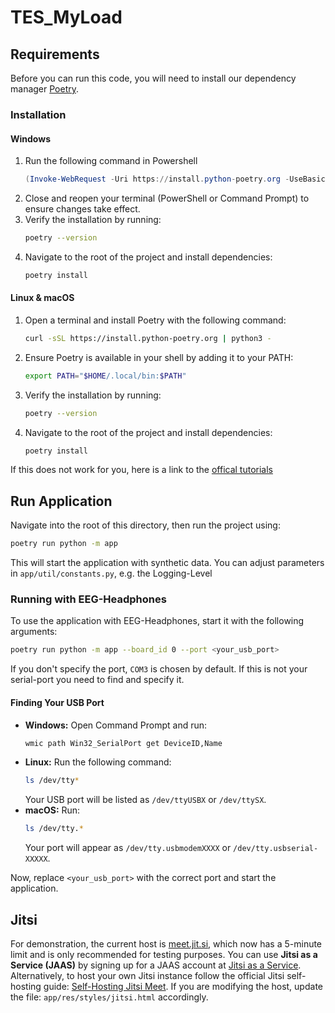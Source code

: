 # TES_MyLoad

## Requirements

Before you can run this code, you will need to install our dependency manager [Poetry](https://python-poetry.org/docs/).

### Installation

#### Windows
1. Run the following command in Powershell 
   ```powershell
   (Invoke-WebRequest -Uri https://install.python-poetry.org -UseBasicParsing).Content | py -
   ```
3. Close and reopen your terminal (PowerShell or Command Prompt) to ensure changes take effect.
4. Verify the installation by running:
   ```sh
   poetry --version
   ```
5. Navigate to the root of the project and install dependencies:
   ```sh
   poetry install
   ```

#### Linux & macOS
1. Open a terminal and install Poetry with the following command:
   ```sh
   curl -sSL https://install.python-poetry.org | python3 -
   ```
2. Ensure Poetry is available in your shell by adding it to your PATH:
   ```sh
   export PATH="$HOME/.local/bin:$PATH"
   ```
3. Verify the installation by running:
   ```sh
   poetry --version
   ```
4. Navigate to the root of the project and install dependencies:
   ```sh
   poetry install
   ```

If this does not work for you, here is a link to the [offical tutorials](https://python-poetry.org/docs/)

## Run Application

Navigate into the root of this directory, then run the project using:
```sh
poetry run python -m app
```

This will start the application with synthetic data. 
You can adjust parameters in `app/util/constants.py`, e.g. the Logging-Level

### Running with EEG-Headphones
To use the application with EEG-Headphones, start it with the following arguments:
```sh
poetry run python -m app --board_id 0 --port <your_usb_port>
```

If you don't specify the port, `COM3` is chosen by default. If this is not your serial-port you need to find and specify it.

#### Finding Your USB Port

- **Windows:** Open Command Prompt and run:
  ```sh
  wmic path Win32_SerialPort get DeviceID,Name
  ```
- **Linux:** Run the following command:
  ```sh
  ls /dev/tty*
  ```
  Your USB port will be listed as `/dev/ttyUSBX` or `/dev/ttySX`.
- **macOS:** Run:
  ```sh
  ls /dev/tty.*
  ```
  Your port will appear as `/dev/tty.usbmodemXXXX` or `/dev/tty.usbserial-XXXXX`.

Now, replace `<your_usb_port>` with the correct port and start the application.

## Jitsi

For demonstration, the current host is [meet.jit.si](https://meet.jit.si), which now has a 5-minute limit and is only recommended for testing purposes. 
You can use **Jitsi as a Service (JAAS)** by signing up for a JAAS account at [Jitsi as a Service](https://jaas.8x8.vc/).
Alternatively, to host your own Jitsi instance follow the official Jitsi self-hosting guide: [Self-Hosting Jitsi Meet](https://jitsi.github.io/handbook/docs/devops-guide/devops-guide-start).
If you are modifying the host, update the file: `app/res/styles/jitsi.html` accordingly.